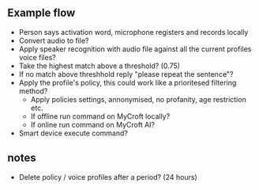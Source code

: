 ## Example flow
- Person says activation word, microphone registers and records locally
- Convert audio to file?
- Apply speaker recognition with audio file against all the current profiles voice files?
- Take the highest match above a threshold? (0.75)
- If no match above threshhold reply "please repeat the sentence"?
- Apply the profile's policy, this could work like a prioritesed filtering method?
    - Apply policies settings, annonymised, no profanity, age restriction etc.
    - If offline run command on MyCroft locally?
    - If online run command on MyCroft AI?
- Smart device execute command?

## notes 
- Delete policy / voice profiles after a period? (24 hours)